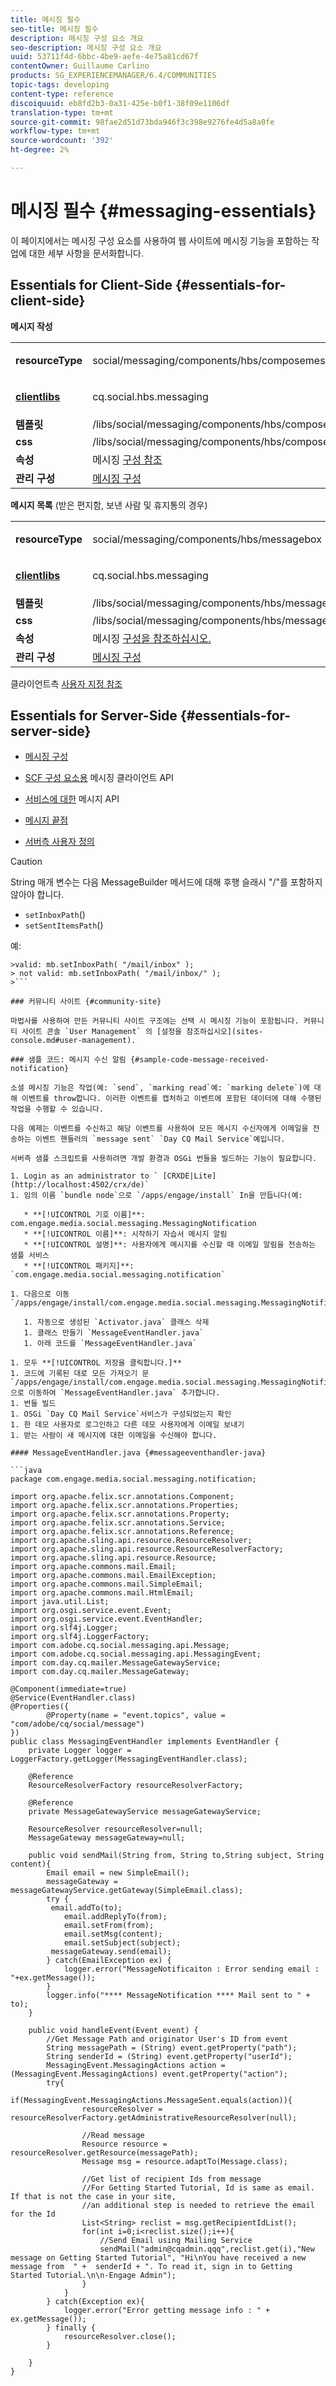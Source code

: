 ```yaml
---
title: 메시징 필수
seo-title: 메시징 필수
description: 메시징 구성 요소 개요
seo-description: 메시징 구성 요소 개요
uuid: 53711f4d-6bbc-4be9-aefe-4e75a81cd67f
contentOwner: Guillaume Carlino
products: SG_EXPERIENCEMANAGER/6.4/COMMUNITIES
topic-tags: developing
content-type: reference
discoiquuid: eb8fd2b3-0a31-425e-b0f1-38f09e1106df
translation-type: tm+mt
source-git-commit: 98fae2d51d73bda946f3c398e9276fe4d5a8a0fe
workflow-type: tm+mt
source-wordcount: '392'
ht-degree: 2%

---
```



# 메시징 필수 {#messaging-essentials}

이 페이지에서는 메시징 구성 요소를 사용하여 웹 사이트에 메시징 기능을 포함하는 작업에 대한 세부 사항을 문서화합니다.

## Essentials for Client-Side {#essentials-for-client-side}

**메시지 작성**

<table> 
 <tbody> 
  <tr> 
   <td> <strong>resourceType</strong></td> 
   <td><p>social/messaging/components/hbs/composemessage</p> </td> 
  </tr> 
  <tr> 
   <td> <a href="client-customize.md#clientlibs-for-scf"><strong>clientlibs</strong></a></td> 
   <td><p>cq.social.hbs.messaging</p> </td> 
  </tr> 
  <tr> 
   <td> <strong>템플릿</strong></td> 
   <td>/libs/social/messaging/components/hbs/composemessage/composemessage.hbs</td> 
  </tr> 
  <tr> 
   <td><strong>css</strong></td> 
   <td>/libs/social/messaging/components/hbs/composemessage/clientlibs/composemessage.css</td> 
  </tr> 
  <tr> 
   <td><strong>속성</strong></td> 
   <td>메시징 <a href="configure-messaging.md">구성 참조</a></td> 
  </tr> 
  <tr> 
   <td><strong>관리 구성</strong></td> 
   <td><a href="messaging.md">메시징 구성</a></td> 
  </tr> 
 </tbody> 
</table>

**메시지 목록** (받은 편지함, 보낸 사람 및 휴지통의 경우)

<table> 
 <tbody> 
  <tr> 
   <td> <strong>resourceType</strong></td> 
   <td><p>social/messaging/components/hbs/messagebox</p> </td> 
  </tr> 
  <tr> 
   <td> <a href="client-customize.md#clientlibs-for-scf"><strong>clientlibs</strong></a></td> 
   <td><p>cq.social.hbs.messaging</p> </td> 
  </tr> 
  <tr> 
   <td> <strong>템플릿</strong></td> 
   <td>/libs/social/messaging/components/hbs/messagebox/messagebox.hbs</td> 
  </tr> 
  <tr> 
   <td><strong>css</strong></td> 
   <td>/libs/social/messaging/components/hbs/messagebox/clientlibs/messagebox.css</td> 
  </tr> 
  <tr> 
   <td><strong>속성</strong></td> 
   <td>메시징 <a href="configure-messaging.md">구성을 참조하십시오.</a></td> 
  </tr> 
  <tr> 
   <td><strong>관리 구성</strong></td> 
   <td><a href="messaging.md">메시징 구성</a></td> 
  </tr> 
 </tbody> 
</table>

클라이언트측 [사용자 지정 참조](client-customize.md)

## Essentials for Server-Side {#essentials-for-server-side}

* [메시징 구성](configure-messaging.md)

* [SCF 구성 요소용](https://helpx.adobe.com/experience-manager/6-4/sites/developing/using/reference-materials/javadoc/com/adobe/cq/social/messaging/client/api/package-summary.html) 메시징 클라이언트 API

* [서비스에 대한](https://helpx.adobe.com/experience-manager/6-4/sites/developing/using/reference-materials/javadoc/com/adobe/cq/social/messaging/api/package-summary.html) 메시지 API

* [메시지 끝점](https://helpx.adobe.com/experience-manager/6-4/sites/developing/using/reference-materials/javadoc/com/adobe/cq/social/messaging/client/endpoints/package-summary.html)

* [서버측 사용자 정의](server-customize.md)

>[!CAUTION]
>
>String 매개 변수는 다음 MessageBuilder 메서드에 대해 후행 슬래시 &quot;/&quot;를 포함하지 않아야 합니다.
>
>* `setInboxPath`()
>* `setSentItemsPath`()

>
>
예:
>
>
```
>valid: mb.setInboxPath( "/mail/inbox" );
> not valid: mb.setInboxPath( "/mail/inbox/" );
>```

### 커뮤니티 사이트 {#community-site}

마법사를 사용하여 만든 커뮤니티 사이트 구조에는 선택 시 메시징 기능이 포함됩니다. 커뮤니티 사이트 콘솔 `User Management` 의 [설정을 참조하십시오](sites-console.md#user-management).

### 샘플 코드: 메시지 수신 알림 {#sample-code-message-received-notification}

소셜 메시징 기능은 작업(예: `send`, `marking read`예: `marking delete`)에 대해 이벤트를 throw합니다. 이러한 이벤트를 캡처하고 이벤트에 포함된 데이터에 대해 수행된 작업을 수행할 수 있습니다.

다음 예제는 이벤트를 수신하고 해당 이벤트를 사용하여 모든 메시지 수신자에게 이메일을 전송하는 이벤트 핸들러의 `message sent` `Day CQ Mail Service`예입니다.

서버측 샘플 스크립트를 사용하려면 개발 환경과 OSGi 번들을 빌드하는 기능이 필요합니다.

1. Login as an administrator to ` [CRXDE|Lite](http://localhost:4502/crx/de)`
1. 임의 이름 `bundle node`으로 `/apps/engage/install` In을 만듭니다(예:

   * **[!UICONTROL 기호 이름]**: com.engage.media.social.messaging.MessagingNotification
   * **[!UICONTROL 이름]**: 시작하기 자습서 메시지 알림
   * **[!UICONTROL 설명]**: 사용자에게 메시지를 수신할 때 이메일 알림을 전송하는 샘플 서비스
   * **[!UICONTROL 패키지]**: `com.engage.media.social.messaging.notification`

1. 다음으로 이동 `/apps/engage/install/com.engage.media.social.messaging.MessagingNotification/src/main/java/com/engage/media/social/messaging/notification`

   1. 자동으로 생성된 `Activator.java` 클래스 삭제
   1. 클래스 만들기 `MessageEventHandler.java`
   1. 아래 코드를 `MessageEventHandler.java`

1. 모두 **[!UICONTROL 저장을 클릭합니다.]**
1. 코드에 기록된 대로 모든 가져오기 문 `/apps/engage/install/com.engage.media.social.messaging.MessagingNotification/com.engage.media.social.messaging.MessagingNotification.bnd` 으로 이동하여 `MessageEventHandler.java` 추가합니다.
1. 번들 빌드
1. OSGi `Day CQ Mail Service`서비스가 구성되었는지 확인
1. 한 데모 사용자로 로그인하고 다른 데모 사용자에게 이메일 보내기
1. 받는 사람이 새 메시지에 대한 이메일을 수신해야 합니다.

#### MessageEventHandler.java {#messageeventhandler-java}

```java
package com.engage.media.social.messaging.notification;

import org.apache.felix.scr.annotations.Component;
import org.apache.felix.scr.annotations.Properties;
import org.apache.felix.scr.annotations.Property;
import org.apache.felix.scr.annotations.Service;
import org.apache.felix.scr.annotations.Reference;
import org.apache.sling.api.resource.ResourceResolver;
import org.apache.sling.api.resource.ResourceResolverFactory;
import org.apache.sling.api.resource.Resource;
import org.apache.commons.mail.Email;
import org.apache.commons.mail.EmailException;
import org.apache.commons.mail.SimpleEmail;
import org.apache.commons.mail.HtmlEmail;
import java.util.List;
import org.osgi.service.event.Event;
import org.osgi.service.event.EventHandler;
import org.slf4j.Logger;
import org.slf4j.LoggerFactory;
import com.adobe.cq.social.messaging.api.Message;
import com.adobe.cq.social.messaging.api.MessagingEvent;
import com.day.cq.mailer.MessageGatewayService;
import com.day.cq.mailer.MessageGateway;

@Component(immediate=true)
@Service(EventHandler.class)
@Properties({
        @Property(name = "event.topics", value = "com/adobe/cq/social/message")
})
public class MessagingEventHandler implements EventHandler {
    private Logger logger = LoggerFactory.getLogger(MessagingEventHandler.class);

    @Reference
    ResourceResolverFactory resourceResolverFactory;

    @Reference
    private MessageGatewayService messageGatewayService;

    ResourceResolver resourceResolver=null;
    MessageGateway messageGateway=null;

    public void sendMail(String from, String to,String subject, String content){
        Email email = new SimpleEmail();
        messageGateway = messageGatewayService.getGateway(SimpleEmail.class);
        try {
         email.addTo(to);
            email.addReplyTo(from);
            email.setFrom(from);
            email.setMsg(content);
            email.setSubject(subject);
         messageGateway.send(email);
        } catch(EmailException ex) {
            logger.error("MessageNotificaiton : Error sending email : "+ex.getMessage());
        }
        logger.info("**** MessageNotification **** Mail sent to " + to);
    }

    public void handleEvent(Event event) {
        //Get Message Path and originator User's ID from event
        String messagePath = (String) event.getProperty("path");
        String senderId = (String) event.getProperty("userId");
        MessagingEvent.MessagingActions action = (MessagingEvent.MessagingActions) event.getProperty("action");
        try{
            if(MessagingEvent.MessagingActions.MessageSent.equals(action)){
                resourceResolver = resourceResolverFactory.getAdministrativeResourceResolver(null);

                //Read message
                Resource resource = resourceResolver.getResource(messagePath);
                Message msg = resource.adaptTo(Message.class);

                //Get list of recipient Ids from message
                //For Getting Started Tutorial, Id is same as email. If that is not the case in your site, 
                //an additional step is needed to retrieve the email for the Id
                List<String> reclist = msg.getRecipientIdList();
                for(int i=0;i<reclist.size();i++){
                    //Send Email using Mailing Service
                    sendMail("admin@cqadmin.qqq",reclist.get(i),"New message on Getting Started Tutorial", "Hi\nYou have received a new message from  " +  senderId + ". To read it, sign in to Getting Started Tutorial.\n\n-Engage Admin");
                }
            }
        } catch(Exception ex){
            logger.error("Error getting message info : " + ex.getMessage());
        } finally {
            resourceResolver.close();
        }

    }
}
```

